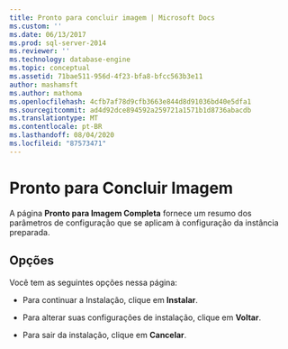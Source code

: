 ```yaml
---
title: Pronto para concluir imagem | Microsoft Docs
ms.custom: ''
ms.date: 06/13/2017
ms.prod: sql-server-2014
ms.reviewer: ''
ms.technology: database-engine
ms.topic: conceptual
ms.assetid: 71bae511-956d-4f23-bfa8-bfcc563b3e11
author: mashamsft
ms.author: mathoma
ms.openlocfilehash: 4cfb7af78d9cfb3663e844d8d91036bd40e5dfa1
ms.sourcegitcommit: ad4d92dce894592a259721a1571b1d8736abacdb
ms.translationtype: MT
ms.contentlocale: pt-BR
ms.lasthandoff: 08/04/2020
ms.locfileid: "87573471"
---
```

# <a name="ready-to-complete-image"></a>Pronto para Concluir Imagem
  A página **Pronto para Imagem Completa** fornece um resumo dos parâmetros de configuração que se aplicam à configuração da instância preparada.  
  
## <a name="options"></a>Opções  
 Você tem as seguintes opções nessa página:  
  
-   Para continuar a Instalação, clique em **Instalar**.  
  
-   Para alterar suas configurações de instalação, clique em **Voltar**.  
  
-   Para sair da instalação, clique em **Cancelar**.  
  
  

